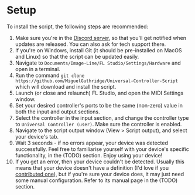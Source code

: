 
# Setup

To install the script, the following steps are recommended:

1.  Make sure you're in the [Discord server](https://discord.gg/6vpfJUF), so
    that you'll get notified when updates are released. You can also ask for
    tech support there.
2.  If you're on Windows, install Git (it should be pre-installed on MacOS and 
    Linux) so that the script can be updated easily.
3.  Navigate to `Documents/Image-Line/FL Studio/Settings/Hardware` and open in a 
    terminal.
4.  Run the command `git clone https://github.com/MiguelGuthridge/Universal-Controller-Script`
    which will download and install the script.
5.  Launch (or close and relaunch) FL Studio, and open the MIDI Settings window.
6.  Set your desired controller's ports to be the same (non-zero) value in both
    the input and output sections.
7.  Select the controller in the input section, and change the controller type
    to `Universal Controller (user)`. Make sure the controller is enabled.
8.  Navigate to the script output window (View > Script output), and select your
    device's tab.
9.  Wait 3 seconds - if no errors appear, your device was detected successfully.
    Feel free to familiarise yourself with your device's specific functionality,
    in the (TODO) section. Enjoy using your device!
10. If you get an error, then your device couldn't be detected. Usually this
    means that your device doesn't have a definition (I'd love if you 
    [contributed one](TODO)), but if you're sure your device does, it may just
    need some manual configuration. Refer to its manual page in the (TODO)
    section.
